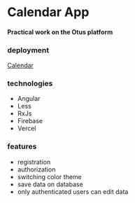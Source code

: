 # Сalendar App
#### Practical work on the Otus platform

### deployment
[Calendar](https://calendar-app-weld.vercel.app/auth)

### technologies
- Angular
- Less
- RxJs
- Firebase
- Vercel

### features
- registration
- authorization
- switching color theme
- save data on database 
- only authenticated users can edit data
